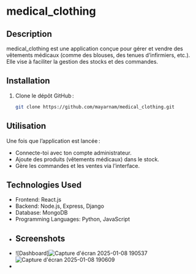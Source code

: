 # medical_clothing
## Description
medical_clothing est une application conçue pour gérer et vendre des vêtements médicaux (comme des blouses, des tenues d’infirmiers, etc.). Elle vise à faciliter la gestion des stocks et des commandes.
## Installation

1. Clone le dépôt GitHub :
   ```bash
   git clone https://github.com/mayarnam/medical_clothing.git
  ## Utilisation

Une fois que l’application est lancée :
- Connecte-toi avec ton compte administrateur.
- Ajoute des produits (vêtements médicaux) dans le stock.
- Gère les commandes et les ventes via l’interface.
## Technologies Used

- Frontend: React.js
- Backend: Node.js, Express, Django
- Database: MongoDB
- Programming Languages: Python, JavaScript
- ## Screenshots
- ![Dashboard]![Capture d'écran 2025-01-08 190537](https://github.com/user-attachments/assets/0445e1b8-25c8-4ba7-ad40-09478909024a)![Capture d'écran 2025-01-08 190609](https://github.com/user-attachments/assets/b04d4c12-62a7-472c-9653-a7eeaf1d53ac)
- 






